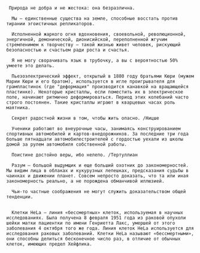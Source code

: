      Природа не добра и не жестока: она безразлична.

      Мы – единственные существа на земле, способные восстать против тирании эгоистичных репликаторов.

      Исполненной жаркого огня вдохновения, своевольной, революционной, энергичной, демонической, дионисийской, переполненной жгучим стремленимем к творчеству – такой жизнью живет человек, рискующий безопасностью и счастьем ради роста и счастья.

      Я не могу сворачивать язык в трубочку, а вы с вероятностью 50% умеете это делать.

      Пьезоэлектрический эффект, открытый в 1880 году братьями Кюри (мужем Марии Кюри и его братом), используется в игле проигрывателя для грампластинок (где "деформация" производится канавкой на вращающейся пластинке). Некоторые кристаллы, если поместить их в электрическое поле, начинают ритмично деформироваться. Период этих колебаний часто строго постоянен. Такие кристаллы играют в кварцевых часах роль маятника.

      Секрет радостной жизни в том, чтобы жить опасно. /Ницше

      Ученики работают во внеурочные часы, занимаясь конструированием спортивных автомобилей и картов-внедорожников. За последние три года больше пятнадцати автомобилестроителей с гордостью уехали из школы домой за рулем автомобиля собственной работы.

      Поистине достойно веры, ибо нелепо. /Тертуллиан

      Разум – большой выдумщик и еще больший охотник до закономерностей. Мы видим лица в облаках и кукурузных лепешках, предсказания судьбы в чаинках и движении планет. Совсем непросто доказать, что та или иная закономерность реально, а не порождена обманчивой иллюзией.

      Чьи-то частные соображения не могут служить доказательством общей тенденции.


      Клетки HeLa – линия «бессмертных» клеток, используемая в научных исследованиях. Была получена 8 февраля 1951 года из раковой опухоли шейки матки пациентки по имени Генриетта Лакс, умершей от этого заболевания 4 октября того же года. Линия клеток HeLa используется для исследования раковых заболеваний. Клетки HeLa называют «бессмертными», они способны делиться бесконечное число раз, в отличие от обычных клеток, имеющих предел Хейфлика.
